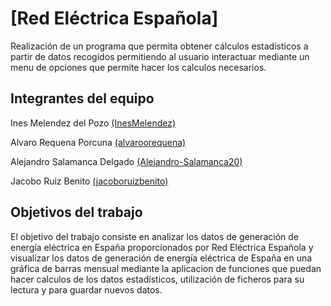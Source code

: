 # [Red Eléctrica Española]

Realización de un programa que permita obtener cálculos estadísticos a partir de datos recogidos permitiendo al usuario interactuar mediante un menu de opciones que permite hacer los calculos necesarios.


## Integrantes del equipo

Ines Melendez del Pozo [(InesMelendez)](https://github.com/InesMelendez)

Alvaro Requena Porcuna [(alvaroorequena)](https://github.com/alvaroorequenaa)

Alejandro Salamanca Delgado [(Alejandro-Salamanca20)](https://github.com/Alejandro-Salamanca20)

Jacobo Ruiz Benito [(jacoboruizbenito)](https://github.com/jacoboruizbenito)

## Objetivos del trabajo

El objetivo del trabajo consiste en analizar los datos de generación de energía eléctrica en España proporcionados por Red Eléctrica Española  y visualizar los datos de generación de energía eléctrica de España en una gráfica de barras mensual mediante la aplicacion de funciones que puedan hacer calculos de los datos estadísticos, utilización de ficheros para su lectura y para guardar nuevos datos.
